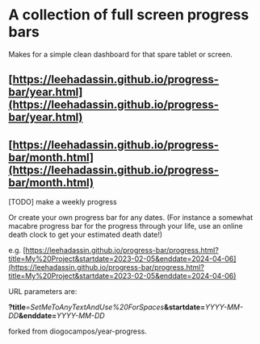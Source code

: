 # A collection of full screen progress bars 

Makes for a simple clean dashboard for that spare tablet or screen.

## [https://leehadassin.github.io/progress-bar/year.html](https://leehadassin.github.io/progress-bar/year.html)
## [https://leehadassin.github.io/progress-bar/month.html](https://leehadassin.github.io/progress-bar/month.html)

[TODO] make a weekly progress

Or create your own progress bar for any dates. 
(For instance a somewhat macabre progress bar for the progress through your life, use an online death clock to get your estimated death date!)

e.g. [https://leehadassin.github.io/progress-bar/progress.html?title=My%20Project&startdate=2023-02-05&enddate=2024-04-06](https://leehadassin.github.io/progress-bar/progress.html?title=My%20Project&startdate=2023-02-05&enddate=2024-04-06)

URL parameters are:

__?title__=*SetMeToAnyTextAndUse%20ForSpaces*__&startdate=__*YYYY-MM-DD*__&enddate=__*YYYY-MM-DD*


forked from diogocampos/year-progress.